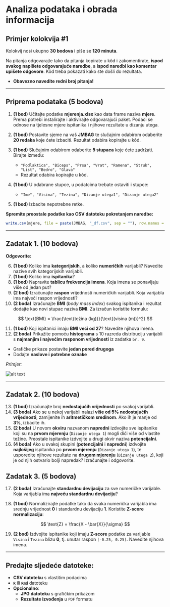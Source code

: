 <div>

# Analiza podataka i obrada informacija

## Primjer kolokvija #1

Kolokvij nosi ukupno **30 bodova** i piše se **120 minuta**.

Na pitanja odgovarajte tako da pitanja kopirate u kôd i zakomentirate, **ispod svakog napišete odgovarajuće naredbe**, a **ispod naredbi kao komentar upišete odgovore**. Kôd treba pokazati kako ste došli do rezultata.
- **Obavezno navedite redni broj pitanja!**

---

## Priprema podataka (5 bodova)

1. **(1 bod)** Učitajte podatke **mjerenja.xlsx** kao data frame naziva **mjere**. Prema potrebi instalirajte i aktivirajte odgovarajući paket. Podaci se odnose na tjelesne mjere ispitanika i njihove rezultate u dizanju utega.
   
2. **(1 bod)** Postavite sjeme na vaš **JMBAG** te slučajnim odabirom odaberite **20 redaka** koje ćete izbaciti. Rezultat odabira kopirajte u kôd.  

3. **(1 bod)** Slučajnim odabirom odaberite **5 stupaca** koje ćete zadržati. Birajte između:  
   - `"Podlaktica", "Biceps", "Prsa", "Vrat", "Ramena", "Struk", "List", "Bedro", "Glava"`  
   - Rezultat odabira kopirajte u kôd.  

4. **(1 bod)** U odabrane stupce, u podatcima trebate ostaviti i stupce:  
   - `"Ime", "Visina", "Tezina", "Dizanje utega1", "Dizanje utega2"`  

5. **(1 bod)** Izbacite nepotrebne retke.  

**Spremite preostale podatke kao CSV datoteku pokretanjem naredbe:**  

```r
write.csv(mjere, file = paste(JMBAG, "_df.csv", sep = ""), row.names = TRUE)
```

---

## Zadatak 1. (10 bodova)

**Odgovorite:**

6. **(1 bod)** Koliko ima **kategorijskih**, a koliko **numeričkih** varijabli? Navedite nazive svih kategorijskih varijabli.  
7. **(1 bod)** Koliko ima **ispitanika**?  
8. **(1 bod)** Napravite **tablicu frekvencija imena**. Koja imena se ponavljaju više od jedan put?
9. **(2 bod)** Izračunajte **raspon** vrijednosti numeričkih varijabli. Koja varijabla ima najveći raspon vrijednosti?  
10. **(2 boda)** Izračunajte **BMI** (*body mass index*) svakog ispitanika i rezultat dodajte kao novi stupac naziva **BMI**. 
   Za izračun koristite formulu:

   $$
   \text{BMI} = \frac{\text{težina (kg)}}{\text{(visina (m))}^2}    
   $$

11. **(1 bod)** Koji ispitanici imaju **BMI veći od 27**? Navedite njihova imena.   
12. **(2 boda)** Prikažite pomoću **histograma** s 10 razreda distribuciju varijabli s **najmanjim i najvećim rasponom vrijednosti** iz zadatka `br. 9`. 
   - Grafičke prikaze postavite **jedan pored drugoga**  
   - Dodajte **naslove i potrebne oznake**

*Primjer:*

![alt text](image.png)

---

## Zadatak 2. (10 bodova)

13. **(1 bod)** Izračunajte broj **nedostajućih vrijednosti** po svakoj varijabli.  
14. **(3 boda)** Ako se u nekoj varijabli nalazi **više od 5% nedostajućih vrijednosti**, zamijenite ih **aritmetičkom sredinom**. Ako ih je manje od **3%**, izbacite ih.  
15. **(2 boda)** U novom **okviru** nazvanom **napredni** izdvojite sve ispitanike koji su na **prvom mjerenju** (`Dizanje utega 1`) mogli dići više od vlastite težine. Preostale ispitanike izdvojite u drugi okvir naziva **potencijalni**.  
16. **(4 boda)** Ako u svakoj skupini (**potencijalni** i **napredni**) izdvojite **najlošijeg** ispitanika po **prvom mjerenju** (`Dizanje utega 1`), te usporedite njihove rezultate na **drugom mjerenju** (`Dizanje utega 2`), koji je od njih ostvario bolji napredak? Izračunajte i odgovorite.  

<div class="page"></div>

## Zadatak 3. (5 bodova)

17. **(2 boda)** Izračunajte **standardnu devijaciju** za sve numeričke varijable. Koja varijabla ima **najveću standardnu devijaciju**?  

18. **(1 bod)** Normalizirajte podatke tako da svaka numerička varijabla ima srednju vrijednost **0** i standardnu devijaciju **1**. Koristite **Z-score normalizaciju**: 

   $$
   \text{Z} = \frac{X - \bar{X}}{\sigma}
   $$

19. **(2 bod)** Izdvojite ispitanike koji imaju **Z-score** podatke za varijable `Visina` i `Tezina` blizu **0**, tj. unutar raspon `[-0.25, 0.25]`. Navedite njihova imena.

---

## Predajte sljedeće datoteke:

- **CSV datoteku** s vlastitim podacima  
- **`R`** ili **`Rmd`** datoteku  
- **Opcionalno**:
    - **JPG datoteku** s grafičkim prikazom  
    - **Rezultate izvođenja** u `PDF` formatu

</div>